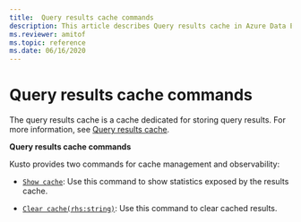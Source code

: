 ```yaml
---
title:  Query results cache commands
description: This article describes Query results cache in Azure Data Explorer.
ms.reviewer: amitof
ms.topic: reference
ms.date: 06/16/2020
---
```

# Query results cache commands

The query results cache is a cache dedicated for storing query results. For more information, see [Query results cache](../query/query-results-cache.md).

**Query results cache commands**

Kusto provides two commands for cache management and observability:

* [`Show cache`](show-query-results-cache-command.md):
   Use this command to show statistics exposed by the results cache.

* [`Clear cache(rhs:string)`](clear-query-results-cache-command.md):
   Use this command to clear cached results.
